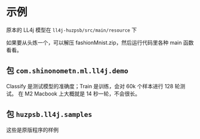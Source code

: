 示例
===

原本的 LL4j 模型在 `ll4j-huzpsb/src/main/resource` 下

如果要从头炼一个，可以解压 fashionMnist.zip，然后运行代码里各种 main 函数看看。

包 `com.shinonometn.ml.ll4j.demo`
---

Classify 是测试模型的准确度；Train 是训练，会对 60k 个样本进行 128 轮测试。
在 M2 Macbook 上大概就是 14 秒一轮，不会很长。

包 `huzpsb.ll4j.samples`
---

这些是原版程序的样例
